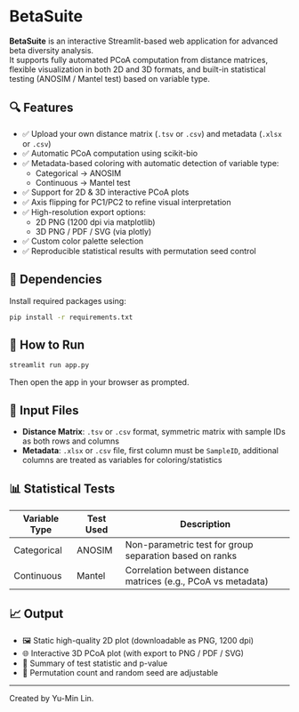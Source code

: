 # BetaSuite

**BetaSuite** is an interactive Streamlit-based web application for advanced beta diversity analysis.  
It supports fully automated PCoA computation from distance matrices, flexible visualization in both 2D and 3D formats, and built-in statistical testing (ANOSIM / Mantel test) based on variable type.

## 🔍 Features

- ✅ Upload your own distance matrix (`.tsv` or `.csv`) and metadata (`.xlsx` or `.csv`)
- ✅ Automatic PCoA computation using scikit-bio
- ✅ Metadata-based coloring with automatic detection of variable type:
  - Categorical → ANOSIM
  - Continuous → Mantel test
- ✅ Support for 2D & 3D interactive PCoA plots
- ✅ Axis flipping for PC1/PC2 to refine visual interpretation
- ✅ High-resolution export options:
  - 2D PNG (1200 dpi via matplotlib)
  - 3D PNG / PDF / SVG (via plotly)
- ✅ Custom color palette selection
- ✅ Reproducible statistical results with permutation seed control

## 🧪 Dependencies

Install required packages using:

```bash
pip install -r requirements.txt
```

## 🚀 How to Run

```bash
streamlit run app.py
```

Then open the app in your browser as prompted.

## 📁 Input Files

- **Distance Matrix**: `.tsv` or `.csv` format, symmetric matrix with sample IDs as both rows and columns
- **Metadata**: `.xlsx` or `.csv` file, first column must be `SampleID`, additional columns are treated as variables for coloring/statistics

## 📊 Statistical Tests

| Variable Type | Test Used | Description |
|---------------|-----------|-------------|
| Categorical   | ANOSIM    | Non-parametric test for group separation based on ranks |
| Continuous    | Mantel    | Correlation between distance matrices (e.g., PCoA vs metadata) |

## 📈 Output

- 🖼️ Static high-quality 2D plot (downloadable as PNG, 1200 dpi)
- 🌐 Interactive 3D PCoA plot (with export to PNG / PDF / SVG)
- 📎 Summary of test statistic and p-value
- 🔁 Permutation count and random seed are adjustable


---

Created by Yu-Min Lin.
